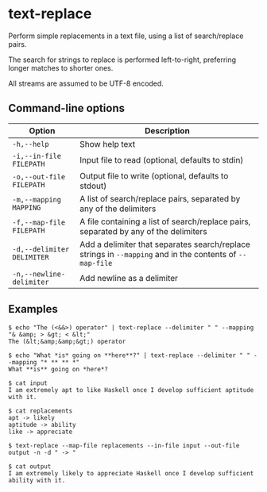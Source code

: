 # text-replace

Perform simple replacements in a text file, using a list of search/replace pairs.

The search for strings to replace is performed left-to-right, preferring longer matches to shorter ones.

All streams are assumed to be UTF-8 encoded.

## Command-line options

| Option | Description |
| --- | --- |
| `-h,--help` | Show help text |
| `-i,--in-file FILEPATH` | Input file to read (optional, defaults to stdin) |
| `-o,--out-file FILEPATH` | Output file to write (optional, defaults to stdout)
| `-m,--mapping MAPPING` | A list of search/replace pairs, separated by any of the delimiters |
| `-f,--map-file FILEPATH` | A file containing a list of search/replace pairs, separated by any of the delimiters |
| `-d,--delimiter DELIMITER` | Add a delimiter that separates search/replace strings in `--mapping` and in the contents of `--map-file` |
| `-n,--newline-delimiter` | Add newline as a delimiter |

## Examples

```
$ echo "The (<&&>) operator" | text-replace --delimiter " " --mapping "& &amp; > &gt; < &lt;"
The (&lt;&amp;&amp;&gt;) operator
```

```
$ echo "What *is* going on **here**?" | text-replace --delimiter " " --mapping "* ** ** *"
What **is** going on *here*?
```

```
$ cat input
I am extremely apt to like Haskell once I develop sufficient aptitude with it.

$ cat replacements
apt -> likely
aptitude -> ability
like -> appreciate

$ text-replace --map-file replacements --in-file input --out-file output -n -d " -> "

$ cat output
I am extremely likely to appreciate Haskell once I develop sufficient ability with it.
